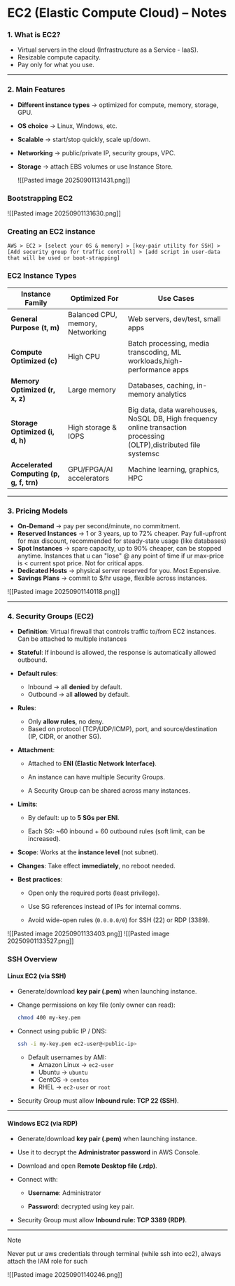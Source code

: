 # **EC2 (Elastic Compute Cloud) – Notes**

### 1. What is EC2?     

- Virtual servers in the cloud (Infrastructure as a Service - IaaS).      
- Resizable compute capacity.                
- Pay only for what you use.

---

### 2. Main Features

- **Different instance types** → optimized for compute, memory, storage, GPU.
    
- **OS choice** → Linux, Windows, etc.
    
- **Scalable** → start/stop quickly, scale up/down.
    
- **Networking** → public/private IP, security groups, VPC.
    
- **Storage** → attach EBS volumes or use Instance Store.

    ![[Pasted image 20250901131431.png]]

### Bootstrapping EC2

![[Pasted image 20250901131630.png]]


### Creating an EC2 instance

```
AWS > EC2 > [select your OS & memory] > [key-pair utility for SSH] > [Add security group for traffic controll] > [add script in user-data that will be used or boot-strapping]
```


### EC2 Instance Types

| Instance Family                          | Optimized For                    | Use Cases                                                                                                          |
| ---------------------------------------- | -------------------------------- | ------------------------------------------------------------------------------------------------------------------ |
| **General Purpose (t, m)**               | Balanced CPU, memory, Networking | Web servers, dev/test, small apps                                                                                  |
| **Compute Optimized (c)**                | High CPU                         | Batch processing, media transcoding, ML workloads,high-performance apps                                            |
| **Memory Optimized (r, x, z)**           | Large memory                     | Databases, caching, in-memory analytics                                                                            |
| **Storage Optimized (i, d, h)**          | High storage & IOPS              | Big data, data warehouses, NoSQL DB, High frequency online transaction processing (OLTP),distributed file systemsc |
| **Accelerated Computing (p, g, f, trn)** | GPU/FPGA/AI accelerators         | Machine learning, graphics, HPC                                                                                    |

---

### 3. Pricing Models

- **On-Demand** → pay per second/minute, no commitment.
- **Reserved Instances** → 1 or 3 years, up to 72% cheaper. Pay full-upfront for max discount, recommended for steady-state usage (like databases)
- **Spot Instances** → spare capacity, up to 90% cheaper, can be stopped anytime. Instances that u can "lose" @ any point of time if ur max-price is < current spot price. Not for critical apps.
- **Dedicated Hosts** → physical server reserved for you. Most Expensive.
- **Savings Plans** → commit to $/hr usage, flexible across instances.

![[Pasted image 20250901140118.png]]

---
### 4. **Security Groups (EC2)**

- **Definition**: Virtual firewall that controls traffic to/from EC2 instances. Can be attached to multiple instances
    
- **Stateful**: If inbound is allowed, the response is automatically allowed outbound.
    
- **Default rules**:
    
    - Inbound → all **denied** by default.
    - Outbound → all **allowed** by default.
        
- **Rules**:
    
    - Only **allow rules**, no deny.
    - Based on protocol (TCP/UDP/ICMP), port, and source/destination (IP, CIDR, or another SG).
        
- **Attachment**:
    
    - Attached to **ENI (Elastic Network Interface)**.
        
    - An instance can have multiple Security Groups.
        
    - A Security Group can be shared across many instances.
        
- **Limits**:
    
    - By default: up to **5 SGs per ENI**.
        
    - Each SG: ~60 inbound + 60 outbound rules (soft limit, can be increased).
        
- **Scope**: Works at the **instance level** (not subnet).
    
- **Changes**: Take effect **immediately**, no reboot needed.
    
- **Best practices**:
    
    - Open only the required ports (least privilege).
        
    - Use SG references instead of IPs for internal comms.
        
    - Avoid wide-open rules (`0.0.0.0/0`) for SSH (22) or RDP (3389).

![[Pasted image 20250901133403.png]]
![[Pasted image 20250901133527.png]]

### SSH Overview

#### Linux EC2 (via SSH)

- Generate/download **key pair (.pem)** when launching instance.
    
- Change permissions on key file (only owner can read):
    
    ```bash
    chmod 400 my-key.pem
    ```
    
- Connect using public IP / DNS:
    
    ```bash
    ssh -i my-key.pem ec2-user@<public-ip>
    ```
    
    - Default usernames by AMI:
        - Amazon Linux → `ec2-user`
        - Ubuntu → `ubuntu`
        - CentOS → `centos`
        - RHEL → `ec2-user` or `root`
            
- Security Group must allow **Inbound rule: TCP 22 (SSH)**.

---

#### Windows EC2 (via RDP)

- Generate/download **key pair (.pem)** when launching instance.
    
- Use it to decrypt the **Administrator password** in AWS Console.
    
- Download and open **Remote Desktop file (.rdp)**.
    
- Connect with:
    
    - **Username**: Administrator
        
    - **Password**: decrypted using key pair.
        
- Security Group must allow **Inbound rule: TCP 3389 (RDP)**.
    

---

>[!Note]
>Never put ur aws credentials through terminal (while ssh into ec2), always attach the IAM role for such

![[Pasted image 20250901140246.png]]